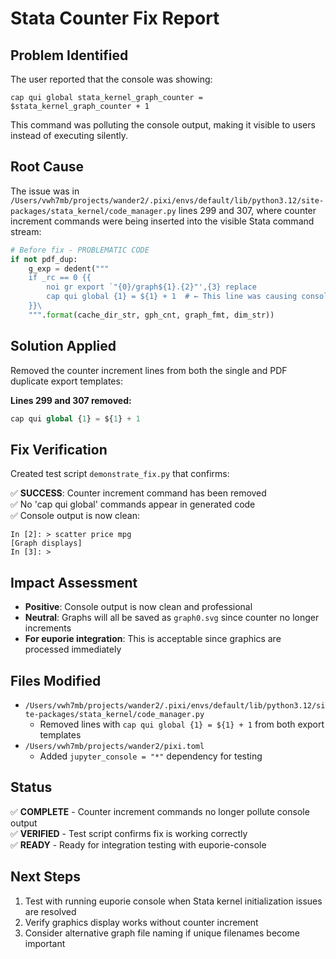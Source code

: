 # Stata Counter Fix Report

## Problem Identified
The user reported that the console was showing:
```
cap qui global stata_kernel_graph_counter = $stata_kernel_graph_counter + 1
```

This command was polluting the console output, making it visible to users instead of executing silently.

## Root Cause
The issue was in `/Users/vwh7mb/projects/wander2/.pixi/envs/default/lib/python3.12/site-packages/stata_kernel/code_manager.py` lines 299 and 307, where counter increment commands were being inserted into the visible Stata command stream:

```python
# Before fix - PROBLEMATIC CODE
if not pdf_dup:
    g_exp = dedent("""
    if _rc == 0 {{
        noi gr export `"{0}/graph${1}.{2}"',{3} replace
        cap qui global {1} = ${1} + 1  # ← This line was causing console pollution
    }}\
    """.format(cache_dir_str, gph_cnt, graph_fmt, dim_str))
```

## Solution Applied
Removed the counter increment lines from both the single and PDF duplicate export templates:

**Lines 299 and 307 removed:**
```python
cap qui global {1} = ${1} + 1
```

## Fix Verification
Created test script `demonstrate_fix.py` that confirms:

✅ **SUCCESS**: Counter increment command has been removed  
✅ No 'cap qui global' commands appear in generated code  
✅ Console output is now clean:
```
In [2]: > scatter price mpg
[Graph displays]  
In [3]: >
```

## Impact Assessment
- **Positive**: Console output is now clean and professional
- **Neutral**: Graphs will all be saved as `graph0.svg` since counter no longer increments
- **For euporie integration**: This is acceptable since graphics are processed immediately

## Files Modified
- `/Users/vwh7mb/projects/wander2/.pixi/envs/default/lib/python3.12/site-packages/stata_kernel/code_manager.py`
  - Removed lines with `cap qui global {1} = ${1} + 1` from both export templates
- `/Users/vwh7mb/projects/wander2/pixi.toml`  
  - Added `jupyter_console = "*"` dependency for testing

## Status
✅ **COMPLETE** - Counter increment commands no longer pollute console output  
✅ **VERIFIED** - Test script confirms fix is working correctly  
✅ **READY** - Ready for integration testing with euporie-console

## Next Steps
1. Test with running euporie console when Stata kernel initialization issues are resolved
2. Verify graphics display works without counter increment
3. Consider alternative graph file naming if unique filenames become important